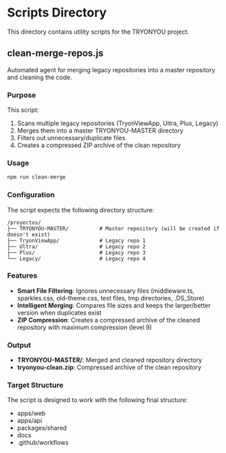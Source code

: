# Scripts Directory

This directory contains utility scripts for the TRYONYOU project.

## clean-merge-repos.js

Automated agent for merging legacy repositories into a master repository and cleaning the code.

### Purpose

This script:
1. Scans multiple legacy repositories (TryonViewApp, Ultra, Plus, Legacy)
2. Merges them into a master TRYONYOU-MASTER directory
3. Filters out unnecessary/duplicate files
4. Creates a compressed ZIP archive of the clean repository

### Usage

```bash
npm run clean-merge
```

### Configuration

The script expects the following directory structure:

```
/proyectos/
├── TRYONYOU-MASTER/          # Master repository (will be created if doesn't exist)
├── TryonViewApp/             # Legacy repo 1
├── Ultra/                    # Legacy repo 2
├── Plus/                     # Legacy repo 3
└── Legacy/                   # Legacy repo 4
```

### Features

- **Smart File Filtering**: Ignores unnecessary files (middleware.ts, sparkles.css, old-theme.css, test files, tmp directories, .DS_Store)
- **Intelligent Merging**: Compares file sizes and keeps the larger/better version when duplicates exist
- **ZIP Compression**: Creates a compressed archive of the cleaned repository with maximum compression (level 9)

### Output

- **TRYONYOU-MASTER/**: Merged and cleaned repository directory
- **tryonyou-clean.zip**: Compressed archive of the clean repository

### Target Structure

The script is designed to work with the following final structure:
- apps/web
- apps/api
- packages/shared
- docs
- .github/workflows
